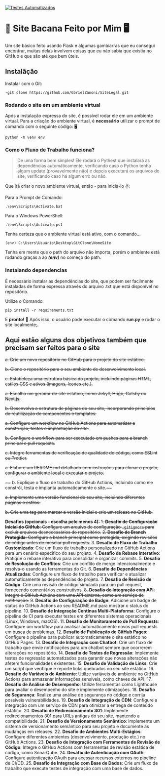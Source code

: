 [![Testes Automátizados](https://github.com/GbrielZanoni/SiteLegal/actions/workflows/testes.yml/badge.svg)](https://github.com/GbrielZanoni/SiteLegal/actions/workflows/testes.yml)

# 🤖 Site Bacana Feito por Mim 🖥️ 

Um site básico feito usando Flask e algumas gambiarras que eu consegui encontrar, muitas delas involvem coisas que eu não sabia que existia no GitHub e que são até que bem úteis. 

## Instalãção

Instalar com o Git:

```
-git clone https://github.com/GbrielZanoni/SiteLegal.git
```

### Rodando o site em um ambiente virtual

Após a instalação expressa do site, é possível rodar ele em um ambiente virtual.
Para a criação do ambiente virtual, é **necessário** utilizar o prompt de comando com o seguinte código: 🖥️

```
python -m venv env
```
### Como o Fluxo de Trabalho funciona?

> De uma forma bem simples! Ele rodará o Pythest que instalará as dependências automáticamente, verificando caso o Python tenha algum update (provavelmente não) e depois executará os arquivos do site, verificando caso há algum erro ou não.

Que irá criar o novo ambiente virtual, então - para inicia-lo ✌️:

Para o Prompt de Comando:
```
.\env\Scripts\Activate.bat
```
Para o Windows PowerShell:
```
.\env\Scripts\Activate.ps1
```
Tenha certeza que o ambiente virtual está ativo, com o comando...
```
(env) C:\Users\Usuário\Desktop\GitClone\NomeSite
```

Tenha em mente que o path do arquivo não importa, porém o ambiente está rodando graças a ao  ***(env)*** no começo do path.

### Instalando dependencias

É necessário instalar as dependências do site, que podem ser facilmente instaladas de forma expressa através do arquivo .txt que está disponível no repositório.

Utilize o Comando:
```
pip install -r requirements.txt
```

E **pronto!** 🙌 Após isso, o usuário pode executar o comando **run.py** e rodar o site localmente;.

## Aqui estão alguns dos objetivos também que precisam ser feitos para o site
   ~~a. Crie um novo repositório no GitHub para o projeto do site estático.~~

  ~~b. Clone o repositório para o seu ambiente de desenvolvimento local.~~
   
   ~~c. Estabeleça uma estrutura básica do projeto, incluindo páginas HTML, estilos CSS e ativos (imagens, ícones etc.).~~

   ~~a. Escolha um gerador de site estático, como Jekyll, Hugo, Gatsby ou Next.js.~~

   ~~b. Desenvolva a estrutura de páginas do seu site, incorporando princípios de reutilização de componentes e templates.~~

   ~~a. Configure um workflow no GitHub Actions para automatizar a construção, testes e implantação do site.~~

   ~~b. Configure o workflow para ser executado em pushes para a branch principal e pull requests.~~

   ~~c. Integre ferramentas de verificação de qualidade de código, como ESLint ou Prettier.~~

   ~~a. Elabore um README.md detalhado com instruções para clonar o projeto, configurar o ambiente local e executar o projeto.~~

  ~~ b. Explique o fluxo de trabalho do GitHub Actions, incluindo como ele constrói, testa e implanta automaticamente o site.~~

   ~~a. Implemente uma versão funcional do seu site, incluindo diferentes páginas e estilos.~~

  ~~b. Crie uma tag para marcar a versão inicial e crie um release no GitHub.~~

**Desafios (opcionais - escolha pelo menos 4):**
   ~~1. **Desafio de Configuração Inicial do GitHub**: Configure um arquivo de configuração `.gitignore` para excluir arquivos desnecessários do repositório.~~
   ~~2. **Desafio de Branch Protegida**: Configure a branch principal como protegida, exigindo revisões de código antes de mesclar pull requests.~~
   3. **Desafio de Fluxo de Trabalho Customizado**: Crie um fluxo de trabalho personalizado no GitHub Actions para um cenário específico do seu projeto.
   4. **Desafio de Rebase Interativo**: Pratique o rebase interativo para consolidar e organizar commits.
   5. **Desafio de Resolução de Conflitos**: Crie um conflito de merge intencionalmente e resolva-o usando as ferramentas do Git.
   6. **Desafio de Dependências Atualizadas**: Configure um fluxo de trabalho para verificar e atualizar automaticamente as dependências do projeto.
   7. **Desafio de Revisão de Código**: Crie uma revisão de código simulada para um pull request, fornecendo comentários construtivos.
   ~~8. **Desafio de Integração com API**: Integre o GitHub Actions com uma API externa, como um serviço de notificação.~~
   9. **Desafio de Configuração de Badge**: Adicione um badge de status do GitHub Actions ao seu README.md para mostrar o status do pipeline.
   10. **Desafio de Integração Contínua Multi-Plataforma**: Configure o pipeline de CI para executar testes em diferentes sistemas operacionais (Linux, Windows, macOS).
   11. **Desafio de Monitoramento de Pull Requests**: Configure um workflow para analisar automaticamente novos pull requests em busca de problemas.
   12. **Desafio de Publicação de GitHub Pages**: Configure o pipeline para publicar automaticamente o site estático no GitHub Pages.
   13. **Desafio de Integração com Chatbot**: Crie um fluxo de trabalho que envie notificações para um chatbot sempre que ocorrerem alterações no repositório.
   14. **Desafio de Testes de Regressão**: Implemente testes de regressão automatizados para garantir que novas alterações não afetem funcionalidades existentes.
   15. **Desafio de Validação de Links**: Crie um script que verifique e reporte links quebrados no seu site estático.
   16. **Desafio de Variáveis de Ambiente**: Utilize variáveis de ambiente no GitHub Actions para armazenar informações sensíveis, como chaves de API.
   17. **Desafio de Análise de Desempenho**: Utilize ferramentas como Lighthouse para avaliar o desempenho do site e implemente otimizações.
   18. **Desafio de Segurança**: Realize uma análise de segurança no código e corrija possíveis vulnerabilidades.
   19. **Desafio de Integração de CDN**: Configure a integração com um serviço de CDN para otimizar a entrega de conteúdo estático.
   20. **Desafio de Redirecionamento 301**: Implemente redirecionamentos 301 para URLs antigas do seu site, mantendo a compatibilidade.
   21. **Desafio de Versionamento Semântico**: Implemente um sistema de versionamento semântico para seu projeto e documente as mudanças em releases.
   22. **Desafio de Ambientes Multi-Estágios**: Configure diferentes ambientes (desenvolvimento, produção etc.) no GitHub Actions.
   23. **Desafio de Integração com Ferramentas de Revisão de Código**: Integre o GitHub Actions com ferramentas de revisão estática de código, como SonarQube.
   24. **Desafio de Autenticação com OAuth**: Configure autenticação OAuth para acessar recursos externos no pipeline de CI/CD.
   25. **Desafio de Integração com Base de Dados**: Crie um fluxo de trabalho que execute testes de integração com uma base de dados.
